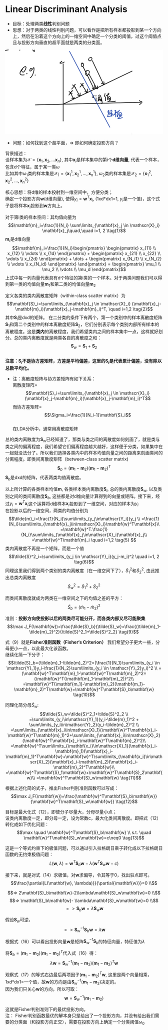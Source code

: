 # Linear Discriminant Analysis
* 目标：处理两类**线性**判别问题
* 思想：对于两类的线性判别问题，可以看作是把所有样本都投影到某一个方向上，然后在沿着这个方向上的一维空间中确定一个分类的阈值，过这个阈值点且与投影方向垂直的超平面就是两类的分类面。
<p align="center">
  <img src="../assets/chp5/5.4.1.jpeg" alt="5.4.1">
</p>

* 问题：如何找到这个超平面，=> 即如何确定投影方向？  
  
背景描述：  
设样本集为$\mathscr{X} = \{ \mathbf{x}_{1}, \mathbf{x}_{2}, ... \mathbf{x}_{n}\}$, 其中$\mathbf{x}_{i}$是样本集中的第i个**d维向量**, 代表一个样本，包含d个特征，属于某一类$\omega$  
比如其中$\omega_{1}$类的样本集是$\mathscr{X}_{1}=\{\mathbf{x}^1_1, \mathbf{x}^1_2, ..., \mathbf{x}^1_n\}$, $\omega_{2}$类的样本集是$\mathscr{X}_{2}=\{\mathbf{x}^2_1, \mathbf{x}^2_2, ..., \mathbf{x}^2_n\}$  
  
核心思想：将d维的样本投射到一维空间中，方便分类；  
确定一个投影方向$\mathbf{w}$(d维向量), 使得$y_i=\mathbf{w}^T\mathbf{x}_i$, (1xd*dx1=1, $y_i$是一个值)，这个式子是将样本$\mathbf{x}_i$投影到$\mathbf{w}$方向上。  
  
对于第i类的样本空间：其均值向量为$$\mathbf{m}_i=\frac{1}{N_i} \sum\limits_{\mathbf{x}_j \in \mathscr{X}_i} \mathbf{x}_j\quad,\quad i=1, 2 \tag{1}$$
$\mathbf{m}_i$是d维向量  
$$\mathbf{m}_i=\frac{1}{N_i}\begin{pmatrix} \begin{pmatrix} x_{11} \\ x_{12} \\ \vdots \\ x_{1d} \end{pmatrix} + \begin{pmatrix} x_{21} \\ x_{22} \\ \vdots \\ x_{2d} \end{pmatrix} + \dots + \begin{pmatrix} x_{N_i1} \\ x_{N_i2} \\ \vdots \\ x_{N_id} \end{pmatrix} \end{pmatrix} = \begin{pmatrix} \mu_1 \\ \mu_2 \\ \vdots \\ \mu_d \end{pmatrix}$$
上式中每一列向量代表具有d个特征的第i类的一个样本。对于两类问题我们可以得到第一类的均值向量$\mathbf{m}_1$和第二类的均值向量$\mathbf{m}_2$  
  
定义各类的类内离散度矩阵（within-class scatter matrix）为
$$\mathbf{S}_i=\sum\limits_{\mathbf{x}_j \in \mathscr{X}_i} (\mathbf{x}_j-\mathbf{m}_i)(\mathbf{x}_j-\mathbf{m}_i)^T, \quad i=1,2 \tag{2}$$
其中$\mathbf{S}_i$是dxd的矩阵。 在二分类的条件下有两个，第一个类别中的样本离散度矩阵$\mathbf{S}_1$和第二个类别中的样本离散度矩阵$\mathbf{S}_2$，它们分别表示每个类别内部所有样本的离散程度。这是**类内**的离散程度，我们希望类内之间的样本集中一点，这样就好划分。总的类内离散度就是两类各自的离散度之和：$$\mathbf{S}_w=\mathbf{S}_1+\mathbf{S}_2 \tag{3}$$    
**注意：$\mathbf{S}_i$不是协方差矩阵，方差是平均偏差，这里的$\mathbf{S}_i$是代表累计偏差，没有除以总数平均化。**
* 注：离散度矩阵与协方差矩阵有如下关系：  
离散度矩阵= $$\mathbf{S}_i=\sum\limits_{\mathbf{x}_j \in \mathscr{X}_i} (\mathbf{x}_j-\mathbf{m}_i)(\mathbf{x}_j-\mathbf{m}_i)^T$$ 而协方差矩阵= $$\Sigma_i=\frac{1}{N_i-1}\mathbf{S}_i$$  
在LDA分析中，通常用离散度矩阵

总的类内离散度为$\mathbf{S}_w$已经知道了，那类与类之间的离散度如何刻画了，就是类与类之间的偏离程度，我们希望它们偏离程度越大越好，这样便于分类，如果集中在一起就没法分了。所以我们选择各类内中的样本均值向量之间的距离来刻画类间的分离程度。即类间离散度矩阵（between-class scatter matrix) $$\mathbf{S}_b=(\mathbf{m}_1-\mathbf{m}_2)(\mathbf{m}_1-\mathbf{m}_2)^T \tag{4}$$
$\mathbf{S}_b$是dxd的矩阵，代表两类均值离散度。  

以上所计算的各类样本均值$\mathbf{m}$, 各类样本类内离散度$\mathbf{S}_i$, 总的类内离散度$\mathbf{S}_w$, 以及类别之间的类间离散度$\mathbf{S}_b$, 这些都是对d维向量计算得到的向量或矩阵。接下来，经过$y_i=\mathbf{w}^T\mathbf{x}_i$这个运算将d维样本$\mathbf{x}_i$投影到了一维空间，对应的样本为$y_i$  
在投影以后的一维空间，两类的均值分别为
$$\tilde{m}_i=\frac{1}{N_i}\sum\limits_{y_j\in\mathscr{Y_i}}y_j \\
=\frac{1}{N_i}\sum\limits_{\mathbf{x}_j\in\mathscr{X}_i}\mathbf{w}^T\mathbf{x}\\
=\mathbf{w}^T.\frac{1}{N_i}\sum\limits_{\mathbf{x}_j\in\mathscr{X}_i}\mathbf{x}_j\\
=\mathbf{w}^T\mathbf{m}_i \quad i=1,2 \tag{5}
$$
类内离散度不再是一个矩阵，而是一个值
$$\tilde{S}^2_i=\sum\limits_{y_j \in \mathscr{Y}_i}(y_j-m_i)^2 \quad i=1, 2 \tag{6}$$
同理这里我们得到两个类别的类内离散度（在一维空间下了），$\tilde{S}^2_1$和$\tilde{S}^2_2$, 由此推出总类内离散度
$$\tilde{S}^2_w=\tilde{S}^2_1+\tilde{S}^2_2 \tag{7}$$

而类间离散度就成为两类在一维空间之下的均值之差的平方：
$$\tilde{S}_b=(\tilde{m}_1-\tilde{m}_2)^2 \tag{8}$$

准则：**投影方向使投影以后的两类尽可能分开，而各类内部又尽可能聚集**
$$\max J_F(\mathbf{w})=\frac{\tilde{S}_b}{\tilde{S}_w}=\frac{(\tilde{m}_1-\tilde{m}_2)^2}{\tilde{S}^2_1+\tilde{S}^2_2} \tag{9}$$

式（9）就是**Fisher准则函数（Fisher‘s Criterion）**
我们希望分子更大一些，分母更小一点，以此最大化该函数。  
继续化简一下分子：
$$\tilde{S}_b=(\tilde{m}_1-\tilde{m}_2)^2=(\frac{1}{N_1}\sum\limits_{y_i \in \mathscr{Y}_1}y_i-\frac{1}{N_2}\sum\limits_{y_i \in \mathscr{Y}_2}y_i)^2 \\
=(\mathbf{w}^T\mathbf{m}_1-\mathbf{w}^T\mathbf{m}_2)^2=(\mathbf{w}^T(\mathbf{m}_1-\mathbf{m}_2))^2\\
=\mathbf{w}^T(\mathbf{m_1}-\mathbf{m}_2)(\mathbf{m_1}-\mathbf{m}_2)^T\mathbf{w}=\mathbf{w}^T\mathbf{S}_b\mathbf{w} \tag{10}$$

同理化简分母$\tilde{S}_w$:
$$\tilde{S}_w=\tilde{S}^2_1+\tilde{S}^2_2 \\
=\sum\limits_{y_i\in\mathscr{Y}_1}(y_i-\tilde{m}_1)^2 + \sum\limits_{y_i\in\mathscr{Y}_2}(y_i-\tilde{m}_2)^2 \\
=\sum\limits_{\mathbf{x}_i\in\mathscr{X}_1}(\mathbf{w}^T\mathbf{x}_i-\mathbf{w}^T\mathbf{m}_1)^2+\sum\limits_{\mathbf{x}_i\in\mathscr{X}_2}(\mathbf{w}^T\mathbf{x}_i-\mathbf{w}^T\mathbf{m}_2)^2\\
=\mathbf{w}^T\sum\limits_{\mathbf{x_i}\in\mathscr{X}_1}(\mathbf{x}_i-\mathbf{m}_1)(\mathbf{x}_i-\mathbf{m}_1)^T\mathbf{w}+\mathbf{w}^T\sum\limits_{\mathbf{x_i}\in\mathscr{X}_2}(\mathbf{x}_i-\mathbf{m}_2)(\mathbf{x}_i-\mathbf{m}_2)^T\mathbf{w}\\
=\mathbf{w}^T\mathbf{S}_1\mathbf{w}+\mathbf{w}^T\mathbf{S}_2\mathbf{w}\\
=\mathbf{w}^T\mathbf{S}_w\mathbf{w} \tag{11}$$

根据上述化简的式子，推出Fisher判别准则函数可以写成：
$$\max J_F(\mathbf{w})=\frac{\mathbf{w}^T\mathbf{S}_b\mathbf{w}}{\mathbf{w}^T\mathbf{S}_w\mathbf{w}} \tag{12}$$

目标是最大化式（12），即使分子尽量大，分母尽量小点；  
设类内离散度一定，即分母一定，设为常数c，最大化类间离散度。即把式（12）转化成如下优化问题：
$$\max \quad \mathbf{w}^T\mathbf{S}_b\mathbf{w} \\
s.t. \quad \mathbf{w}^T\mathbf{S}_w\mathbf{w}=c\neq0 \tag{13}$$

这是一个等式约束下的极值问题，可以通过引入拉格朗日乘子转化成以下拉格朗日函数的无约束极值问题：
$$L(\mathbf{w}, \lambda)=\mathbf{w}^T\mathbf{S}_b\mathbf{w}-\lambda(\mathbf{w}^T\mathbf{S}_w\mathbf{w}-c) \tag{14}$$

接下来，就是对式（14）求极值，对$\mathbf{w}$求偏导，令其等于0，找出驻点即可。
$$\frac{\partial{L(\mathbf{w}, \lambda)}}{\partial{\mathbf{w}}}=0 \\$$

$$=> 2\mathbf{S}_b\mathbf{w}-2\lambda\mathbf{S}_w\mathbf{w}=0 \\$$
$$=> \mathbf{S}_b\mathbf{w}- \lambda\mathbf{S}_w\mathbf{w}=0 \\$$
$$=> \mathbf{S}_b\mathbf{w}=\lambda\mathbf{S}_w\mathbf{w} \tag{15}$$

假设$\mathbf{S}_w$可逆，
$$=>\mathbf{S}^{-1}_w\mathbf{S}_b\mathbf{w}=\lambda\mathbf{w} \tag{16}$$

根据式（16）可以看出投影向量$\mathbf{w}$是矩阵$\mathbf{S}^{-1}_w\mathbf{S}_b$的特征向量，特征值为$\lambda$

将$\mathbf{S}_b=(\mathbf{m}_1-\mathbf{m}_2)(\mathbf{m}_1-\mathbf{m}_2)^T$代入式（16）得：
$$\lambda\mathbf{w}=\mathbf{S}^{-1}_w(\mathbf{m}_1-\mathbf{m}_2)(\mathbf{m}_1-\mathbf{m}_2)^T\mathbf{w} \tag{17}$$

观察式（17）的等式右边最后两项因子$(\mathbf{m}_1-\mathbf{m}_2)^T\mathbf{w}$, 这里是两个向量相乘，1xd*dx1=一个值，故$\mathbf{w}$的方向是由$\mathbf{S}^{-1}_w(\mathbf{m}_1-\mathbf{m}_2)$决定的。  
因为我们只关心$\mathbf{w}$的方向，所以可取：
$$\mathbf{w}=\mathbf{S}^{-1}_w(\mathbf{m}_1-\mathbf{m}_2) \tag{18}$$

这就是Fisher判别准则下的最优投影方向。  
注： Fisher判别函数最优的解本身只是给出了一个投影方向，并没有给出我们需要的分类面（和投影方向正交），需要在投影方向上确定一个分类阈值$\omega_0$
